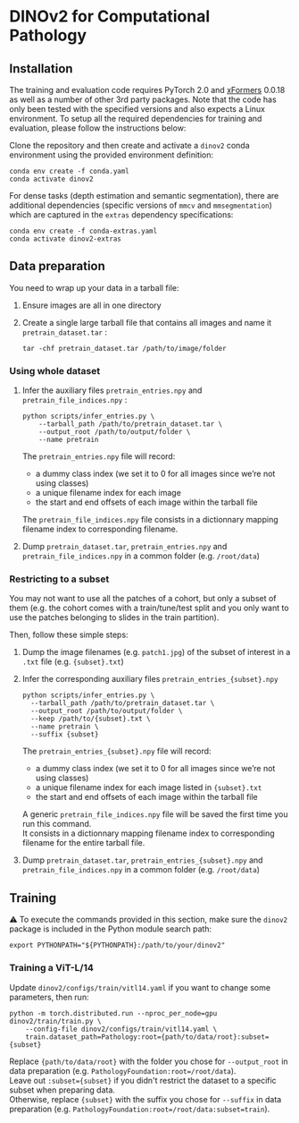 # DINOv2 for Computational Pathology

## Installation

The training and evaluation code requires PyTorch 2.0 and [xFormers](https://github.com/facebookresearch/xformers) 0.0.18 as well as a number of other 3rd party packages. Note that the code has only been tested with the specified versions and also expects a Linux environment. To setup all the required dependencies for training and evaluation, please follow the instructions below:

Clone the repository and then create and activate a `dinov2` conda environment using the provided environment definition:

```shell
conda env create -f conda.yaml
conda activate dinov2
```

For dense tasks (depth estimation and semantic segmentation), there are additional dependencies (specific versions of `mmcv` and `mmsegmentation`) which are captured in the `extras` dependency specifications:

```shell
conda env create -f conda-extras.yaml
conda activate dinov2-extras
```

## Data preparation

You need to wrap up your data in a tarball file:

1. Ensure images are all in one directory
2. Create a single large tarball file that contains all images and name it `pretrain_dataset.tar` :

    ```shell
    tar -chf pretrain_dataset.tar /path/to/image/folder
    ```

### Using whole dataset

  1. Infer the auxiliary files `pretrain_entries.npy` and `pretrain_file_indices.npy` :

      ```shell
      python scripts/infer_entries.py \
          --tarball_path /path/to/pretrain_dataset.tar \
          --output_root /path/to/output/folder \
          --name pretrain
      ```

      The `pretrain_entries.npy` file will record:
      - a dummy class index (we set it to 0 for all images since we’re not using classes)
      - a unique filename index for each image
      - the start and end offsets of each image within the tarball file

      The `pretrain_file_indices.npy` file consists in a dictionnary mapping filename index to corresponding filename.

  2. Dump `pretrain_dataset.tar`, `pretrain_entries.npy` and `pretrain_file_indices.npy` in a common folder (e.g. `/root/data`)

### Restricting to a subset

You may not want to use all the patches of a cohort, but only a subset of them (e.g. the cohort comes with a train/tune/test split and you only want to use the patches belonging to slides in the train partition).

Then, follow these simple steps:

  1. Dump the image filenames (e.g. `patch1.jpg`) of the subset of interest in a `.txt` file (e.g. `{subset}.txt`)

  2. Infer the corresponding auxiliary files `pretrain_entries_{subset}.npy`

      ```shell
      python scripts/infer_entries.py \
        --tarball_path /path/to/pretrain_dataset.tar \
        --output_root /path/to/output/folder \
        --keep /path/to/{subset}.txt \
        --name pretrain \
        --suffix {subset}
      ```

      The `pretrain_entries_{subset}.npy` file will record:
      - a dummy class index (we set it to 0 for all images since we’re not using classes)
      - a unique filename index for each image listed in `{subset}.txt`
      - the start and end offsets of each image within the tarball file

      A generic `pretrain_file_indices.npy` file will be saved the first time you run this command.<br>
      It consists in a dictionnary mapping filename index to corresponding filename for the entire tarball file.

  3. Dump `pretrain_dataset.tar`, `pretrain_entries_{subset}.npy` and `pretrain_file_indices.npy` in a common folder (e.g. `/root/data`)

## Training

:warning: To execute the commands provided in this section, make sure the `dinov2` package is included in the Python module search path:

```shell
export PYTHONPATH="${PYTHONPATH}:/path/to/your/dinov2"
```

### Training a ViT-L/14

Update `dinov2/configs/train/vitl14.yaml` if you want to change some parameters, then run:

```shell
python -m torch.distributed.run --nproc_per_node=gpu dinov2/train/train.py \
    --config-file dinov2/configs/train/vitl14.yaml \
    train.dataset_path=Pathology:root={path/to/data/root}:subset={subset}
```

Replace `{path/to/data/root}` with the folder you chose for `--output_root` in data preparation (e.g. `PathologyFoundation:root=/root/data`).<br>
Leave out `:subset={subset}` if you didn't restrict the dataset to a specific subset when preparing data.<br>
Otherwise, replace `{subset}` with the suffix you chose for `--suffix` in data preparation (e.g. `PathologyFoundation:root=/root/data:subset=train`).
